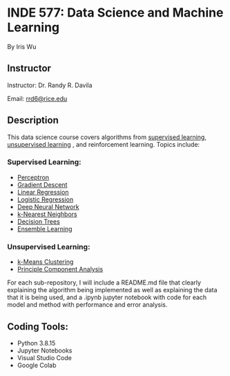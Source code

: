 # INDE 577: Data Science and Machine Learning
By Iris Wu

## Instructor
Instructor: Dr. Randy R. Davila

Email: rrd6@rice.edu

## Description
This data science course covers algorithms from [supervised learning](https://github.com/yw110-1/INDE-577/tree/main/Supervised%20Learning), [unsupervised learning](https://github.com/yw110-1/INDE-577/tree/main/Unsupervised%20Learning) , and reinforcement learning. Topics include:
### Supervised Learning:
- [Perceptron](https://github.com/yw110-1/INDE-577/tree/main/Supervised%20Learning/Perceptron)
- [Gradient Descent](https://github.com/yw110-1/INDE-577/tree/main/Supervised%20Learning/Gradient%20Descent)
- [Linear Regression](https://github.com/yw110-1/INDE-577/tree/main/Supervised%20Learning/Linear%20Regression)
- [Logistic Regression](https://github.com/yw110-1/INDE-577/tree/main/Supervised%20Learning/Logistic%20Regression)
- [Deep Neural Network](https://github.com/yw110-1/INDE-577/tree/main/Supervised%20Learning/Deep%20Neural%20Network)
- [k-Nearest Neighbors](https://github.com/yw110-1/INDE-577/tree/main/Supervised%20Learning/k-Nearest%20Neighbors)
- [Decision Trees](https://github.com/yw110-1/INDE-577/tree/main/Supervised%20Learning/Decision%20Tree)
- [Ensemble Learning](https://github.com/yw110-1/INDE-577/tree/main/Supervised%20Learning/Ensemble%20Learning)

### Unsupervised Learning:
- [k-Means Clustering](https://github.com/yw110-1/INDE-577/tree/main/Unsupervised%20Learning/k-Means%20Clustering)
- [Principle Component Analysis](https://github.com/yw110-1/INDE-577/tree/main/Unsupervised%20Learning/Principle%20Component%20Analysis)

For each sub-repository, I will include a README.md file that clearly explaining the algorithm being implemented as well as explaining the data that it is being used, and a .ipynb jupyter notebook with code for each model and method with performance and error analysis.

## Coding Tools:
- Python 3.8.15
- Jupyter Notebooks
- Visual Studio Code
- Google Colab
